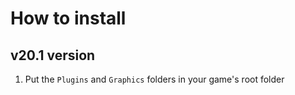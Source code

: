 # How to install
## v20.1 version
1. Put the `Plugins` and `Graphics` folders in your game's root folder